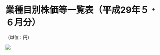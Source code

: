 # 業種目別株価等一覧表（平成29年５・６月分）

（単位：円）

![](https://www.nta.go.jp/tmp/18d0bfe3-b239-4fd0-aca7-c4b3d175240f/images/a10fe04719998b3dcfa09602a99908c21bd1bb9a8ef7953bba8137f949263adc.jpg)